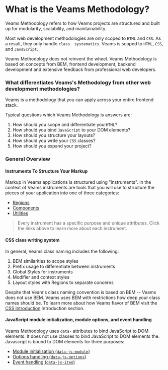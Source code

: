 
[//]: # ({{#wrapWith "content-section"}})

[//]: # ({{#wrapWith "grid-row"}})
[//]: #     ({{#wrapWith "grid-col" colClasses="is-col-tablet-l-8"}})

# What is the Veams Methodology?

Veams Methodology refers to how Veams projects are structured and built up for modularity, scalability, and 
maintainability.

Most web development methodologies are only scoped to `HTML` and `CSS`. As a result, they only handle `class 
systematics`. Veams is scoped to `HTML`, `CSS`, and `JavaScript`.

Veams Methodology does not reinvent the wheel. Veams Methodology is based on concepts from BEM, frontend 
development, backend development and extensive feedback from professional web developers.

[//]: #     ({{/wrapWith}})
[//]: # ({{/wrapWith}})

[//]: # ({{/wrapWith}})
[//]: # ({{#wrapWith "content-section"}})

[//]: # ({{#wrapWith "grid-row"}})
[//]: #     ({{#wrapWith "grid-col" colClasses="is-col-tablet-l-8"}})

### What differentiates Veams's Methodology from other web development methodologies?

Veams is a methodology that you can apply across your entire frontend stack.

Typical questions which Veams Methodology is answers are:

1. How should you scope and differentiate your`HTML`?
2. How should you bind `JavaScript` to your DOM elements?
3. How should you structure your layouts?
4. How should you write your `CSS` classes?
5. How should you expand your project?

[//]: #     ({{/wrapWith}})
[//]: # ({{/wrapWith}})

[//]: # ({{/wrapWith}})
[//]: # ({{#wrapWith "content-section"}})

[//]: # ({{#wrapWith "grid-row"}})
[//]: #     ({{#wrapWith "grid-col" colClasses="is-col-tablet-l-8"}})

### General Overview

#### Instruments To Structure Your Markup

Markup in Veams applications is structured using "instruments". In the context of Veams instruments are tools that 
you will use to structure the pieces of your application into one of three categories:

* [Regions](http://localhost:3000/docs/methodology/instruments/regions/index.html)
* [Components](http://localhost:3000/docs/methodology/instruments/components/index.html)
* [Utilities](http://localhost:3000/docs/methodology/instruments/utilities/index.html)

> Every instrument has a specific purpose and unique attributes. Click the links above to learn more about each 
instrument.

[//]: #     ({{/wrapWith}})
[//]: # ({{/wrapWith}})

[//]: # ({{/wrapWith}})
[//]: # ({{#wrapWith "content-section"}})

[//]: # ({{#wrapWith "grid-row"}})
[//]: #     ({{#wrapWith "grid-col" colClasses="is-col-tablet-l-8"}})

#### CSS class writing system

In general, Veams class naming includes the following:

1. BEM similarities to scope styles
2. Prefix usage to differentiate between instruments
3. Global Styles for instruments
4. Modifier and context styles
5. Layout styles with Regions to separate concerns

Despite that Veam's class naming convention is based on BEM -- Veams does not use BEM. Veams uses BEM with restrictions 
how deep your class names should be. To learn more about how Veams flavor of BEM visit the [CSS Introduction](http://localhost:3000/docs/methodology/css/index.html)
Introduction section.

[//]: #     ({{/wrapWith}})
[//]: # ({{/wrapWith}})

[//]: # ({{/wrapWith}})
[//]: # ({{#wrapWith "content-section"}})

[//]: # ({{#wrapWith "grid-row"}})
[//]: #     ({{#wrapWith "grid-col" colClasses="is-col-tablet-l-8"}})

#### JavaScript module initialization, module options, and event handling

Veams Methodology uses `data-` attributes to bind JavaScript to DOM elements. It does not use classes to bind JavaScript to DOM elements the. Javascript is bound to DOM elements for three purposes:

* [Module initialisation (`data-js-module`)](http://localhost:3000/docs/javascript/methodology.html)
* [Options handling (`data-js-options`)](http://localhost:3000/docs/javascript/options.html)
* [Event handling (`data-js-item`)](http://localhost:3000/docs/javascript/items.html)

[//]: #     ({{/wrapWith}})
[//]: # ({{/wrapWith}})
[//]: # ({{/wrapWith}})
